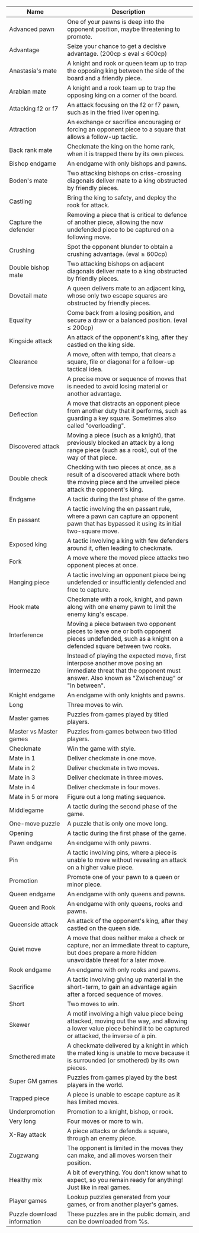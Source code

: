 | Name                    | Description                                                                                                         |
|-------------------------|---------------------------------------------------------------------------------------------------------------------|
| Advanced pawn           | One of your pawns is deep into the opponent position, maybe threatening to promote.                                 |
| Advantage               | Seize your chance to get a decisive advantage. (200cp ≤ eval ≤ 600cp)                                               |
| Anastasia's mate        | A knight and rook or queen team up to trap the opposing king between the side of the board and a friendly piece.    |
| Arabian mate            | A knight and a rook team up to trap the opposing king on a corner of the board.                                     |
| Attacking f2 or f7      | An attack focusing on the f2 or f7 pawn, such as in the fried liver opening.                                        |
| Attraction              | An exchange or sacrifice encouraging or forcing an opponent piece to a square that allows a follow-up tactic.       |
| Back rank mate          | Checkmate the king on the home rank, when it is trapped there by its own pieces.                                    |
| Bishop endgame          | An endgame with only bishops and pawns.                                                                             |
| Boden's mate            | Two attacking bishops on criss-crossing diagonals deliver mate to a king obstructed by friendly pieces.             |
| Castling                | Bring the king to safety, and deploy the rook for attack.                                                           |
| Capture the defender    | Removing a piece that is critical to defence of another piece, allowing the now undefended piece to be captured on a following move. |
| Crushing                | Spot the opponent blunder to obtain a crushing advantage. (eval ≥ 600cp)                                            |
| Double bishop mate      | Two attacking bishops on adjacent diagonals deliver mate to a king obstructed by friendly pieces.                   |
| Dovetail mate           | A queen delivers mate to an adjacent king, whose only two escape squares are obstructed by friendly pieces.         |
| Equality                | Come back from a losing position, and secure a draw or a balanced position. (eval ≤ 200cp)                         |
| Kingside attack         | An attack of the opponent's king, after they castled on the king side.                                             |
| Clearance               | A move, often with tempo, that clears a square, file or diagonal for a follow-up tactical idea.                    |
| Defensive move          | A precise move or sequence of moves that is needed to avoid losing material or another advantage.                  |
| Deflection              | A move that distracts an opponent piece from another duty that it performs, such as guarding a key square. Sometimes also called "overloading". |
| Discovered attack       | Moving a piece (such as a knight), that previously blocked an attack by a long range piece (such as a rook), out of the way of that piece. |
| Double check            | Checking with two pieces at once, as a result of a discovered attack where both the moving piece and the unveiled piece attack the opponent's king. |
| Endgame                 | A tactic during the last phase of the game.                                                                        |
| En passant              | A tactic involving the en passant rule, where a pawn can capture an opponent pawn that has bypassed it using its initial two-square move. |
| Exposed king            | A tactic involving a king with few defenders around it, often leading to checkmate.                                |
| Fork                    | A move where the moved piece attacks two opponent pieces at once.                                                   |
| Hanging piece           | A tactic involving an opponent piece being undefended or insufficiently defended and free to capture.               |
| Hook mate               | Checkmate with a rook, knight, and pawn along with one enemy pawn to limit the enemy king's escape.                |
| Interference            | Moving a piece between two opponent pieces to leave one or both opponent pieces undefended, such as a knight on a defended square between two rooks. |
| Intermezzo              | Instead of playing the expected move, first interpose another move posing an immediate threat that the opponent must answer. Also known as "Zwischenzug" or "In between". |
| Knight endgame          | An endgame with only knights and pawns.                                                                            |
| Long                    | Three moves to win.                                                                                                |
| Master games            | Puzzles from games played by titled players.                                                                       |
| Master vs Master games  | Puzzles from games between two titled players.                                                                     |
| Checkmate               | Win the game with style.                                                                                           |
| Mate in 1               | Deliver checkmate in one move.                                                                                     |
| Mate in 2               | Deliver checkmate in two moves.                                                                                    |
| Mate in 3               | Deliver checkmate in three moves.                                                                                  |
| Mate in 4               | Deliver checkmate in four moves.                                                                                   |
| Mate in 5 or more       | Figure out a long mating sequence.                                                                                 |
| Middlegame              | A tactic during the second phase of the game.                                                                      |
| One-move puzzle         | A puzzle that is only one move long.                                                                               |
| Opening                 | A tactic during the first phase of the game.                                                                       |
| Pawn endgame            | An endgame with only pawns.                                                                                        |
| Pin                     | A tactic involving pins, where a piece is unable to move without revealing an attack on a higher value piece.      |
| Promotion               | Promote one of your pawn to a queen or minor piece.                                                                |
| Queen endgame           | An endgame with only queens and pawns.                                                                             |
| Queen and Rook          | An endgame with only queens, rooks and pawns.                                                                      |
| Queenside attack        | An attack of the opponent's king, after they castled on the queen side.                                            |
| Quiet move              | A move that does neither make a check or capture, nor an immediate threat to capture, but does prepare a more hidden unavoidable threat for a later move. |
| Rook endgame            | An endgame with only rooks and pawns.                                                                              |
| Sacrifice               | A tactic involving giving up material in the short-term, to gain an advantage again after a forced sequence of moves. |
| Short                   | Two moves to win.                                                                                                  |
| Skewer                  | A motif involving a high value piece being attacked, moving out the way, and allowing a lower value piece behind it to be captured or attacked, the inverse of a pin. |
| Smothered mate          | A checkmate delivered by a knight in which the mated king is unable to move because it is surrounded (or smothered) by its own pieces. |
| Super GM games          | Puzzles from games played by the best players in the world.                                                        |
| Trapped piece           | A piece is unable to escape capture as it has limited moves.                                                       |
| Underpromotion          | Promotion to a knight, bishop, or rook.                                                                            |
| Very long               | Four moves or more to win.                                                                                         |
| X-Ray attack            | A piece attacks or defends a square, through an enemy piece.                                                       |
| Zugzwang                | The opponent is limited in the moves they can make, and all moves worsen their position.                           |
| Healthy mix             | A bit of everything. You don't know what to expect, so you remain ready for anything! Just like in real games.    |
| Player games            | Lookup puzzles generated from your games, or from another player's games.                                          |
| Puzzle download information | These puzzles are in the public domain, and can be downloaded from %s.                                           |
